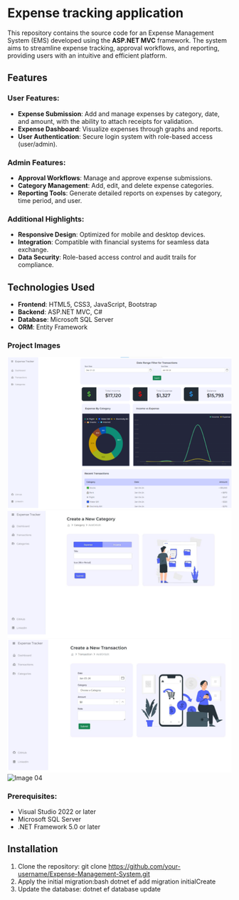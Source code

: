 # Expense tracking application

This repository contains the source code for an Expense Management System (EMS) developed using the **ASP.NET MVC** framework. The system aims to streamline expense tracking, approval workflows, and reporting, providing users with an intuitive and efficient platform.

## Features

### User Features:
- **Expense Submission**: Add and manage expenses by category, date, and amount, with the ability to attach receipts for validation.
- **Expense Dashboard**: Visualize expenses through graphs and reports.
- **User Authentication**: Secure login system with role-based access (user/admin).

### Admin Features:
- **Approval Workflows**: Manage and approve expense submissions.
- **Category Management**: Add, edit, and delete expense categories.
- **Reporting Tools**: Generate detailed reports on expenses by category, time period, and user.

### Additional Highlights:
- **Responsive Design**: Optimized for mobile and desktop devices.
- **Integration**: Compatible with financial systems for seamless data exchange.
- **Data Security**: Role-based access control and audit trails for compliance.

## Technologies Used
- **Frontend**: HTML5, CSS3, JavaScript, Bootstrap
- **Backend**: ASP.NET MVC, C#
- **Database**: Microsoft SQL Server
- **ORM**: Entity Framework

### Project Images

![Image 01](project_images/01.PNG)
![Image 02](project_images/02.PNG)
![Image 03](project_images/03.PNG)
![Image 04](project_images/4.PNG)

### Prerequisites:
- Visual Studio 2022 or later
- Microsoft SQL Server
- .NET Framework 5.0 or later



## Installation
1. Clone the repository:
   git clone https://github.com/your-username/Expense-Management-System.git
2. Apply the initial migration:bash
   dotnet ef add migration initialCreate
3. Update the database:
   dotnet ef database update

